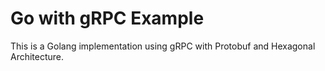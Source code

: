 # Go with gRPC Example

This is a Golang implementation using gRPC with Protobuf and Hexagonal Architecture.